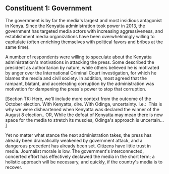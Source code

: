 <h2 class="block">
  <span class="preTitle">Constituent 1:</span>
  <span class="title">Government</span>
</h2>

The government is by far the media's largest and most insidious antagonist in Kenya. Since the Kenyatta administration took power in 2013, the government has targeted media actors with increasing aggressiveness, and establishment media organizations have been overwhelmingly willing to capitulate (often enriching themselves with political favors and bribes at the same time).

A number of respondents were willing to speculate about the Kenyatta administration's motivations in attacking the press. Some described the president as authoritarian by nature, while others believed he is motivated by anger over the International Criminal Court investigation, for which he blames the media and civil society. In addition, most agreed that the rampant, blatant, and accelerating corruption by the administration was motivation for dampening the press's power to stop that corruption.

[Section TK: Here, we'll include more context from the outcome of the October election. With Kenyatta, dire. With Odinga, uncertainty. I.e.:  This is why we were disheartened when Kenyatta was declared the winner of the August 8 election.. OR, While the defeat of Kenyatta may mean there is new space for the media to stretch its muscles, Odinga's approach is uncertain... ]

Yet no matter what stance the next administration takes, the press has already been dramatically weakened by government attack, and a dangerous precedent has already been set. Citizens have little trust in media. Journalist morale is low. The government's interconnected, concerted effort has effectively declawed the media in the short term; a holistic approach will be necessary, and quickly, if the country's media is to recover.
